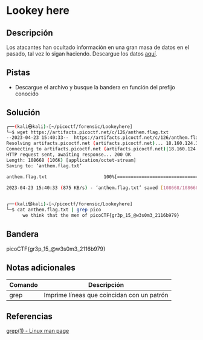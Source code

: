 # Lookey here

## Descripción
Los atacantes han ocultado información en una gran masa de datos en el pasado, tal vez lo sigan haciendo.
Descargue los datos [aquí](https://artifacts.picoctf.net/c/126/anthem.flag.txt).

## Pistas
- Descargue el archivo y busque la bandera en función del prefijo conocido

## Solución
```bash
┌──(kali㉿kali)-[~/picoctf/forensic/Lookeyhere]
└─$ wget https://artifacts.picoctf.net/c/126/anthem.flag.txt
--2023-04-23 15:40:33--  https://artifacts.picoctf.net/c/126/anthem.flag.txt
Resolving artifacts.picoctf.net (artifacts.picoctf.net)... 18.160.124.34, 18.160.124.119, 18.160.124.38, ...
Connecting to artifacts.picoctf.net (artifacts.picoctf.net)|18.160.124.34|:443... connected.
HTTP request sent, awaiting response... 200 OK
Length: 108668 (106K) [application/octet-stream]
Saving to: ‘anthem.flag.txt’

anthem.flag.txt                     100%[=================================================================>] 106.12K  --.-KB/s    in 0.1s    

2023-04-23 15:40:33 (875 KB/s) - ‘anthem.flag.txt’ saved [108668/108668]

                                                                                                                                              
┌──(kali㉿kali)-[~/picoctf/forensic/Lookeyhere]
└─$ cat anthem.flag.txt | grep pico
      we think that the men of picoCTF{gr3p_15_@w3s0m3_2116b979}
```

## Bandera
picoCTF{gr3p_15_@w3s0m3_2116b979}

## Notas adicionales
| Comando | Descripción |
|--------|--------|
| grep | Imprime líneas que coincidan con un patrón |

## Referencias
[grep(1) - Linux man page](https://linux.die.net/man/1/grep)